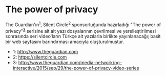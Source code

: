 The power of privacy 
===================

The Guardian'ın<sup>[1](#theguardian)</sup>, Silent Circle<sup>[2](#silentcircle)</sup> sponsorluğunda 
hazırladığı "The power of privacy"<sup>[3](#video-series)</sup> serisine ait alt yazı dosyalarının çevrilmesi ve 
yerelleştirilmesi sonrasında seri video'ların Türkçe alt yazılarla birlikte yayınlanacağı; basit bir 
web sayfasını barındırması amacıyla oluşturulmuştur.   

* <a name="theguardian">1</a>: http://www.theguardian.com
* <a name="silentcircle">2</a>: https://silentcircle.com
* <a name="video-series">3</a>: http://www.theguardian.com/media-network/ng-interactive/2015/sep/29/the-power-of-privacy-video-series
